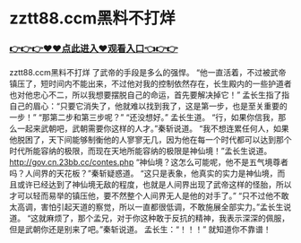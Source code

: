 # zztt88.ccm黑料不打烊

### <a href="https://github.com/kjiuo/xiao/issues/1">👉👉👉♥♥点此进入♥观看入口👈👉👉</a>

zztt88.ccm黑料不打烊
了武帝的手段是多么的强悍。
    “他一直活着，不过被武帝镇压了，短时间内不能出来，不过他对我的控制依然存在，长生殿内的一些护道者也对他忠心不二，所以我想要摆脱自己的命运，首先要解决掉它！”
    孟长生指了指自己的眉心：“只要它消失了，他就难以找到我了，这是第一步，也是至关重要的一步！”
    “那第二步和第三步呢？”
    “还没想好。”
    孟长生道。
    “行，如果你信我，那么一起来武朝吧，武朝需要你这样的人才。”秦斩说道。
    “我不想连累任何人，如果他脱困了，天下间能够制衡他的人寥寥无几，因为他在每一个时代都可以达到那个时代所能容纳的极限，而现在天地所能容纳的极限是神仙境！”孟长生说道。
    http://gov.cn.23bb.cc/contes.php
    “神仙境？这怎么可能呢，他不是五气境尊者吗？人间界的天花板？”秦斩疑惑道。
    “这只是表象，他真实的实力是神仙境，而且或许已经达到了神仙境无敌的程度，也就是人间界出现了武帝这样的怪胎，所以才可以轻而易举的镇压他，要不然整个人间界无人是他的对手了。”
    “只不过他不敢太高调，害怕引起天道的察觉，所以一直都很低调，不敢施展全部实力。”孟长生说道。
    “这就麻烦了，那个孟兄，对于你这种敢于反抗的精神，我表示深深的佩服，但是武朝你还是别来了吧。”秦斩说道。
    孟长生：“！！！”
    就知道你不靠谱！

